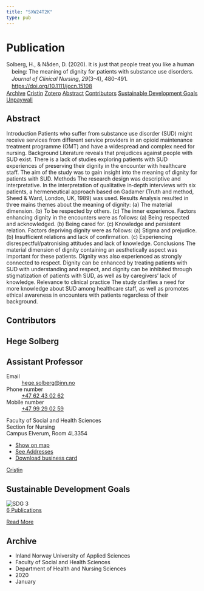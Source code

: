 ```yaml
---
title: "SXW24T2K"
type: pub
---
```

<h1>Publication</h1>
<article id="csl-bib-container-SXW24T2K" class="csl-bib-container">
  <div class="csl-bib-body" style="line-height: 1.35; padding-left: 1em; text-indent:-1em;">
  <div class="csl-entry">Solberg, H., &amp; N&#xE5;den, D. (2020). It is just that people treat you like a human being: The meaning of dignity for patients with substance use disorders. <i>Journal of Clinical Nursing</i>, <i>29</i>(3&#x2013;4), 480&#x2013;491. <a href="https://doi.org/10.1111/jocn.15108">https://doi.org/10.1111/jocn.15108</a></div>
</div>
  <div class="csl-bib-buttons">
    <a href="#taxonomy-article-SXW24T2K" class="csl-bib-button">Archive</a>
    <a href="https://app.cristin.no/results/show.jsf?id=1788088" alt="Cristin URL" class="csl-bib-button">Cristin</a>
    <a href="http://zotero.org/groups/5402882/items/SXW24T2K" alt="Zotero URL" class="csl-bib-button">Zotero</a>
    <a href="#abstract-article-SXW24T2K" class="csl-bib-button">Abstract</a>
    <a href="#contributors-article-SXW24T2K" class="csl-bib-button">Contributors</a>
    <a href="#sdg-article-SXW24T2K" class="csl-bib-button">Sustainable Development Goals</a>
    <a href="https://onlinelibrary.wiley.com/doi/pdfdirect/10.1111/jocn.15108" class="csl-bib-button">Unpaywall</a>
  </div>
  <div id="csl-bib-meta-container-SXW24T2K"></div>
</article>
<div id="csl-bib-meta-SXW24T2K" class="csl-bib-meta">
  <article id="abstract-article-SXW24T2K" class="abstract-article">
    <h1>Abstract</h1>
    Introduction Patients who suffer from substance use disorder (SUD) might receive services from different service providers in an opioid maintenance treatment programme (OMT) and have a widespread and complex need for nursing. Background Literature reveals that prejudices against people with SUD exist. There is a lack of studies exploring patients with SUD experiences of preserving their dignity in the encounter with healthcare staff. The aim of the study was to gain insight into the meaning of dignity for patients with SUD. Methods The research design was descriptive and interpretative. In the interpretation of qualitative in‐depth interviews with six patients, a hermeneutical approach based on Gadamer (Truth and method, Sheed &amp; Ward, London, UK, 1989) was used. Results Analysis resulted in three mains themes about the meaning of dignity: (a) The material dimension. (b) To be respected by others. (c) The inner experience. Factors enhancing dignity in the encounters were as follows: (a) Being respected and acknowledged. (b) Being cared for. (c) Knowledge and persistent relation. Factors depriving dignity were as follows: (a) Stigma and prejudice. (b) Insufficient relations and lack of confirmation. (c) Experiencing disrespectful/patronising attitudes and lack of knowledge. Conclusions The material dimension of dignity containing an aesthetically aspect was important for these patients. Dignity was also experienced as strongly connected to respect. Dignity can be enhanced by treating patients with SUD with understanding and respect, and dignity can be inhibited through stigmatization of patients with SUD, as well as by caregivers’ lack of knowledge. Relevance to clinical practice The study clarifies a need for more knowledge about SUD among healthcare staff, as well as promotes ethical awareness in encounters with patients regardless of their background.
  </article>
  <article id="contributors-article-SXW24T2K" class="contributors-article">
    <h1>Contributors</h1>
    <div class="personas"> <div class="vrtx-hinn-person-card"> <div class="photo"> <i class="lar la-user-circle missing-person"></i> </div> <div class="info"> <hgroup><h1>Hege Solberg</h1> <h2>Assistant Professor</h2> </hgroup><dl> <dt>Email</dt> <dd> <a href="mailto:hege.solberg@inn.no">hege.solberg@inn.no</a> </dd> <dt>Phone number</dt> <dd><a href="tel:+4762430262"> +47 62 43 02 62 </a></dd> <dt>Mobile number</dt> <dd><a href="tel:+4799290259"> +47 99 29 02 59 </a></dd> </dl> <p> Faculty of Social and Health Sciences<br> Section for Nursing<br> Campus Elverum, Room 4L3354 </p> <ul class="vrtx-hinn-links"> <li><a href="https://www.google.com/maps?q=60.88177,11.53669">Show on map</a></li> <li><a href="https://www.inn.no/english/find-an-employee/hege-solberg.html#vrtx-hinn-addresses">See Addresses</a></li> <li><a href="https://www.inn.no/english/find-an-employee/hege-solberg.html?vrtx=vcf">Download business card</a></li> </ul> </div> </div> <a href="https://app.cristin.no/persons/show.jsf?id=1174827" alt="Cristin URL" class="personas-cristin">Cristin</a> </div>
  </article>
  <article id="sdg-article-SXW24T2K" class="sdg-article">
    <h1>Sustainable Development Goals</h1>
    <div class="sdg-container"><div id="sdg3" class="sdg"> <img src="{{< params subfolder >}}images/sdg/sdg03_en.png" class="image" alt="SDG 3"> <div class="sdg-overlay"> <a href="{{< params subfolder >}}en/archive/?sdg=3#archive" class="sdg-publication-count"><span>6</span> Publications</a> <p><a href="https://sdgs.un.org/goals/goal3" class="sdg-read-more">Read More</a></p> </div> </div></div>
  </article>
  <article id="taxonomy-article-SXW24T2K" class="taxonomy-article">
    <h1>Archive</h1>
    <ul>
      <li>Inland Norway University of Applied Sciences</li>
      <li>Faculty of Social and Health Sciences</li>
      <li>Department of Health and Nursing Sciences</li>
      <li>2020</li>
      <li>January</li>
    </ul>
  </article>
</div>
